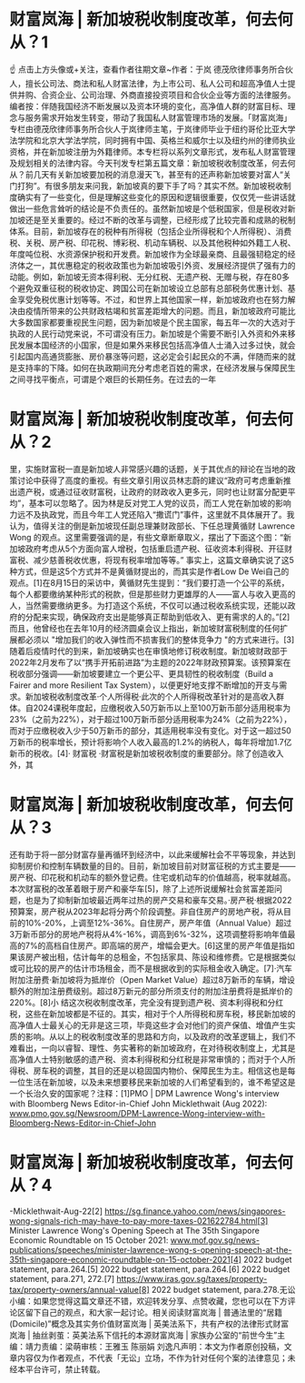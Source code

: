 # 财富岚海 | 新加坡税收制度改革，何去何从？1

☝ 点击上方头像或+关注，查看作者往期文章~作者：于岚 德茂欣律师事务所合伙人，擅长公司法、商法和私人财富法律，为上市公司、私人公司和超高净值人士提供并购、合资企业、公司治理、外商直接投资项目和合伙企业等方面的法律服务。编者按：伴随我国经济不断发展以及资本环境的变化，高净值人群的财富目标、理念与服务需求开始发生转变，带动了我国私人财富管理市场的发展。「财富岚海」专栏由德茂欣律师事务所合伙人于岚律师主笔，于岚律师毕业于纽约哥伦比亚大学法学院和北京大学法学院，同时拥有中国、英格兰和威尔士以及纽约州的律师执业资格，并在新加坡注册为外籍律师。本专栏将以系列文章形式，发布私人财富管理及规划相关的法律内容。今天刊发专栏第五篇文章：新加坡税收制度改革，何去何从？前几天有关新加坡要加税的消息漫天飞，甚至有的还声称新加坡要对富人“关门打狗”。有很多朋友来问我，新加坡真的要下手了吗？其实不然。新加坡税收制度确实有了一些变化，但是理解这些变化的原因和逻辑很重要，仅仅凭一些讲话就做出一些危言耸听的结论是不负责任的。虽然新加坡是个低税国家，但是税收对新加坡还是至关重要的。经过不断的改革与调整，已经形成了比较完善和成熟的税制体系。目前，新加坡存在的税种有所得税（包括企业所得税和个人所得税）、消费税、关税、房产税、印花税、博彩税、机动车辆税、以及其他税种如外籍工人税、年度吨位税、水资源保护税和开发费。新加坡作为全球最亲商、且最强韧稳定的经济体之一，其优惠稳定的税收政策也为新加坡吸引外资、发展经济提供了强有力的动能。例如，新加坡无资本得利税、无分红税、无遗产税、无赠与税，存在80多个避免双重征税的税收协定、跨国公司在新加坡设立总部有总部税务优惠计划、基金享受免税优惠计划等等。不过，和世界上其他国家一样，新加坡政府也在努力解决由疫情所带来的公共财政枯竭和贫富差距增大的问题。而且，新加坡政府可能比大多数国家都要重视民生问题，因为新加坡是个民主国家，每五年一次的大选对于执政的人民行动党来说，不可谓没有压力。新加坡是个需要不断引入外资和外来移民发展本国经济的小国家，但是如果外来移民包括高净值人士涌入过多过快，就会引起国内高通货膨胀、房价暴涨等问题，这必定会引起民众的不满，伴随而来的就是支持率的下降。如何在执政期间充分考虑老百姓的需求，在经济发展与保障民生之间寻找平衡点，可谓是个艰巨的长期任务。在过去的一年

# 财富岚海 | 新加坡税收制度改革，何去何从？2

里，实施财富税一直是新加坡人非常感兴趣的话题，关于其优点的辩论在当地的政策讨论中获得了高度的重视。有些文章引用议员林志蔚的建议“政府可考虑重新推出遗产税，或通过征收财富税，让政府的财政收入更多元，同时也让财富分配更平均”，基本可以忽略了。因为林是反对党工人党的议员，而工人党在新加坡的影响力远不及执政党，而且今年工人党还陷入“撒谎门”事件，这里就不具体展开了。我认为，值得关注的倒是新加坡现任副总理兼财政部长、下任总理黄循财 Lawrence Wong 的观点。这里需要强调的是，有些文章断章取义，摆出了下面这个图：“新加坡政府考虑从5个方面向富人增税，包括重启遗产税、征收资本利得税、开征财富税、减少慈善税收优惠，将现有税率增加等等。” 事实上，这篇文章确实说了这5种方式，但是这5个方式并不是黄循财提出的，而其实是作者Low De Wei自己的观点。[1]在8月15日的采访中，黄循财先生提到：“我们要打造一个公平的系统，每个人都要缴纳某种形式的税款，但是那些财力更雄厚的人——富人与收入更高的人，当然需要缴纳更多。为打造这个系统，不仅可以通过税收系统实现，还能以政府的分配来实现，确保政府支出是能够真正帮助到低收入、更有需求的人的。”[2]而且，他曾经也在去年10月的经济圆桌会议上指出，新加坡财富税制度的任何扩展都必须以 "增加我们的收入弹性而不损害我们的整体竞争力 "的方式来进行。[3]随着后疫情时代的到来，新加坡确实也在审慎地修订税收制度。新加坡财政部于2022年2月发布了以“携手开拓前进路”为主题的2022年财政预算案。该预算案在税收部分强调——新加坡要建立一个更公平、更具韧性的税收制度（Build a Fairer and more Resilient Tax System），以便更好地支撑不断增加的开支与需求。新加坡税收制度改革·个人所得税·此次的个人所得税改革针对的是高收入群体。自2024课税年度起，应缴税收入50万新币以上至100万新币部分适用税率为23%（之前为22%），对于超过100万新币部分适用税率为24%（之前为22%），而对于应缴税收入少于50万新币的部分，其适用税率没有变化。对于这一超过50万新币的税率增长，预计将影响个人收入最高的1.2%的纳税人，每年将增加1.7亿新币的税收。[4]· 财富税 ·财富税是新加坡税收制度的重要部分。除了创造收入外，其

# 财富岚海 | 新加坡税收制度改革，何去何从？3

还有助于将一部分财富存量再循环到经济中，以此来缓解社会不平等现象，并达到抑制房价和控制车辆数量的目的。目前，新加坡目前对财富征税的方式主要是——房产税、印花税和机动车的额外登记费。住宅或机动车的价值越高，税率就越高。本次财富税的改革着眼于房产和豪华车[5]，除了上述所说缓解社会贫富差距问题，也是为了抑制新加坡最近两年过热的房产交易和豪车交易。·房产税·根据2022预算案，房产税从2023年起将分两个阶段调整。非自住房产的房地产税，将从目前的10%-20%，上调至12%-36%。自住房产，房产年值（Annual Value）超过3万新币部分的房地产税将从4%-16%，调高到6%-32%，这项调整将影响年值最高的7%的高档自住房产。即高端的房产，增幅会更大。[6]这里的房产年值是指如果该房产被出租，估计每年的总租金，不包括家具、陈设和维修费。它是根据类似或可比较的房产的估计市场租金，而不是根据收到的实际租金收入确定。[7]·汽车附加注册费·新加坡将为抵岸价（Open Market Value）超过8万新币的车辆，增设额外的附加注册费级别。超过8万新元的部分所须支付的附加注册费将是抵岸价的220%。[8]小 结这次税收制度改革，完全没有提到遗产税、资本利得税和分红税，这些在新加坡都是不征的。其实，相对于个人所得税和房车税，移民新加坡的高净值人士最关心的无非是这三项，毕竟这些才会对他们的资产保值、增值产生实质的影响。从以上的税收制度改革的思路和方向，以及政府的改革逻辑上，我们不难看出，一向以睿智、理性、务实著称的新加坡政府，在对待税收制度上，尤其是高净值人士特别敏感的遗产税、资本利得税和分红税是非常审慎的；而对于个人所得税、房车税的调整，其目的还是以稳固国内物价、保障民生为主。相信这也是每一位生活在新加坡，以及未来想要移民来新加坡的人们希望看到的，谁不希望这是一个长治久安的国家呢？注释：[1]PMO | DPM Lawrence Wong's interview with Bloomberg News Editor-in-Chief John Micklethwait (Aug 2022): www.pmo.gov.sg/Newsroom/DPM-Lawrence-Wong-interview-with-Bloomberg-News-Editor-in-Chief-John

# 财富岚海 | 新加坡税收制度改革，何去何从？4

-Micklethwait-Aug-22[2] https://sg.finance.yahoo.com/news/singapores-wong-signals-rich-may-have-to-pay-more-taxes-021622784.html[3] Minister Lawrence Wong's Opening Speech at The 35th Singapore Economic Roundtable on 15 October 2021: www.mof.gov.sg/news-publications/speeches/minister-lawrence-wong-s-opening-speech-at-the-35th-singapore-economic-roundtable-on-15-october-2021[4] 2022 budget statement, para.264.[5] 2022 budget statement, para.264.[6] 2022 budget statement, para.271, 272.[7] https://www.iras.gov.sg/taxes/property-tax/property-owners/annual-value[8] 2022 budget statement, para.278.无讼小编：如果您觉得这篇文章还不错，欢迎转发分享、点赞收藏，您也可以在下方评论区留下自己的观点，和大家一起讨论。相关阅读财富岚海 | 普通法里的“居籍(Domicile)”概念及其实务价值财富岚海 | 英美法系下，共有产权的法律形式财富岚海 | 抽丝剥茧：英美法系下信托的本源财富岚海 | 家族办公室的“前世今生”主编：靖力责编：梁萌审核：王雅玉 陈丽娟 刘逸凡声明：本文为作者原创投稿，文章内容仅为作者观点，不代表「无讼」立场，不作为针对任何个案的法律意见；未经本平台许可，禁止转载。

